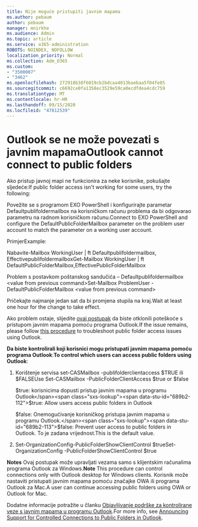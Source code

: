 ```yaml
---
title: Nije moguće pristupiti javnim mapama
ms.author: pebaum
author: pebaum
manager: mnirkhe
ms.audience: Admin
ms.topic: article
ms.service: o365-administration
ROBOTS: NOINDEX, NOFOLLOW
localization_priority: Normal
ms.collection: Adm_O365
ms.custom:
- "3500007"
- "3462"
ms.openlocfilehash: 272918b38f6019cb2bdcaa4013baebaa5f04fe85
ms.sourcegitcommit: c6692ce0fa1358ec3529e59ca0ecdfdea4cdc759
ms.translationtype: MT
ms.contentlocale: hr-HR
ms.lasthandoff: 09/15/2020
ms.locfileid: "47812539"
---
```

# <a name="outlook-cannot-connect-to-public-folders"></a><span data-ttu-id="689b2-102">Outlook se ne može povezati s javnim mapama</span><span class="sxs-lookup"><span data-stu-id="689b2-102">Outlook cannot connect to public folders</span></span>

<span data-ttu-id="689b2-103">Ako pristup javnoj mapi ne funkcionira za neke korisnike, pokušajte sljedeće:</span><span class="sxs-lookup"><span data-stu-id="689b2-103">If public folder access isn't working for some users, try the following:</span></span>

<span data-ttu-id="689b2-104">Povežite se s programom EXO PowerShell i konfigurirajte parametar Defaultpublifoldermailbox na korisničkom računu problema da bi odgovarao parametru na radnom korisničkom računu.</span><span class="sxs-lookup"><span data-stu-id="689b2-104">Connect to EXO PowerShell and configure the DefaultPublicFolderMailbox parameter on the problem user account to match the parameter on a working user account.</span></span>

<span data-ttu-id="689b2-105">Primjer</span><span class="sxs-lookup"><span data-stu-id="689b2-105">Example:</span></span>

<span data-ttu-id="689b2-106">Nabavite-Mailbox WorkingUser | ft Defaultpublifoldermailbox, Effectivepublifoldermailbox</span><span class="sxs-lookup"><span data-stu-id="689b2-106">Get-Mailbox WorkingUser | ft DefaultPublicFolderMailbox,EffectivePublicFolderMailbox</span></span>

<span data-ttu-id="689b2-107">Problem s postavkom poštanskog sandučića – Defaultpublifoldermailbox \<value from previous command></span><span class="sxs-lookup"><span data-stu-id="689b2-107">Set-Mailbox ProblemUser -DefaultPublicFolderMailbox \<value from previous command></span></span>

<span data-ttu-id="689b2-108">Pričekajte najmanje jedan sat da bi promjena stupila na kraj.</span><span class="sxs-lookup"><span data-stu-id="689b2-108">Wait at least one hour for the change to take effect.</span></span>

<span data-ttu-id="689b2-109">Ako problem ostaje, slijedite [ovaj postupak](https://aka.ms/pfcte) da biste otklonili poteškoće s pristupom javnim mapama pomoću programa Outlook.</span><span class="sxs-lookup"><span data-stu-id="689b2-109">If the issue remains, please follow [this procedure](https://aka.ms/pfcte) to troubleshoot public folder access issues using Outlook.</span></span>
 
<span data-ttu-id="689b2-110">**Da biste kontrolirali koji korisnici mogu pristupati javnim mapama pomoću programa Outlook**:</span><span class="sxs-lookup"><span data-stu-id="689b2-110">**To control which users can access public folders using Outlook**:</span></span>

1.  <span data-ttu-id="689b2-111">Korištenje servisa set-CASMailbox <mailboxname> -publifolderclientaccess $TRUE ili $FALSE</span><span class="sxs-lookup"><span data-stu-id="689b2-111">Use Set-CASMailbox <mailboxname> -PublicFolderClientAccess $true or $false</span></span>  
      
    <span data-ttu-id="689b2-112">$true: korisnicima dopusti pristup javnim mapama u programu Outlook</span><span class="sxs-lookup"><span data-stu-id="689b2-112">$true: Allow users access public folders in Outlook</span></span>  
      
    <span data-ttu-id="689b2-113">$false: Onemogućivanje korisničkog pristupa javnim mapama u programu Outlook.</span><span class="sxs-lookup"><span data-stu-id="689b2-113">$false: Prevent user access to public folders in Outlook.</span></span> <span data-ttu-id="689b2-114">To je zadana vrijednost.</span><span class="sxs-lookup"><span data-stu-id="689b2-114">This is the default value.</span></span>  
        
2.  <span data-ttu-id="689b2-115">Set-OrganizationConfig-PublicFolderShowClientControl $true</span><span class="sxs-lookup"><span data-stu-id="689b2-115">Set-OrganizationConfig -PublicFolderShowClientControl $true</span></span>   
      
<span data-ttu-id="689b2-116">**Notes** Ovaj postupak može upravljati vezama samo s klijentskim računalima programa Outlook za Windows.</span><span class="sxs-lookup"><span data-stu-id="689b2-116">**Note** This procedure can control connections only with Outlook desktop for Windows clients.</span></span> <span data-ttu-id="689b2-117">Korisnik može nastaviti pristupati javnim mapama pomoću značajke OWA ili programa Outlook za Mac.</span><span class="sxs-lookup"><span data-stu-id="689b2-117">A user can continue accessing public folders using OWA or Outlook for Mac.</span></span>
 
<span data-ttu-id="689b2-118">Dodatne informacije potražite u članku [Objavljivanje podrške za kontrolirane veze s javnim mapama u programu Outlook](https://aka.ms/controlpf).</span><span class="sxs-lookup"><span data-stu-id="689b2-118">For more info, see [Announcing Support for Controlled Connections to Public Folders in Outlook](https://aka.ms/controlpf).</span></span>
